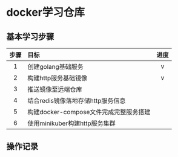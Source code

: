 # docker学习仓库
## 基本学习步骤
| 步骤 | 目标 | 进度 |
| :--: | :-- | :--: |
|1|创建golang基础服务|v|
|2|构建http服务基础镜像|v|
|3|推送镜像至远端仓库||
|4|结合redis镜像落地存储http服务信息||
|5|构建docker-compose文件完成完整服务搭建||
|6|使用minikuber构建http服务集群||

## 操作记录

